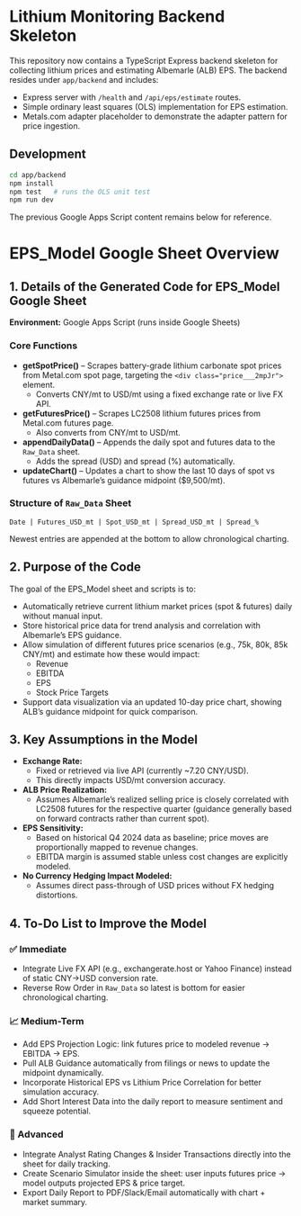# Lithium Monitoring Backend Skeleton

This repository now contains a TypeScript Express backend skeleton for
collecting lithium prices and estimating Albemarle (ALB) EPS. The backend
resides under `app/backend` and includes:

- Express server with `/health` and `/api/eps/estimate` routes.
- Simple ordinary least squares (OLS) implementation for EPS estimation.
- Metals.com adapter placeholder to demonstrate the adapter pattern for price ingestion.

## Development

```bash
cd app/backend
npm install
npm test   # runs the OLS unit test
npm run dev
```

The previous Google Apps Script content remains below for reference.

# EPS_Model Google Sheet Overview

## 1. Details of the Generated Code for EPS_Model Google Sheet
**Environment:** Google Apps Script (runs inside Google Sheets)

### Core Functions
- **getSpotPrice()** – Scrapes battery-grade lithium carbonate spot prices from Metal.com spot page, targeting the `<div class="price___2mpJr">` element.
  - Converts CNY/mt to USD/mt using a fixed exchange rate or live FX API.
- **getFuturesPrice()** – Scrapes LC2508 lithium futures prices from Metal.com futures page.
  - Also converts from CNY/mt to USD/mt.
- **appendDailyData()** – Appends the daily spot and futures data to the `Raw_Data` sheet.
  - Adds the spread (USD) and spread (%) automatically.
- **updateChart()** – Updates a chart to show the last 10 days of spot vs futures vs Albemarle’s guidance midpoint ($9,500/mt).

### Structure of `Raw_Data` Sheet
```
Date | Futures_USD_mt | Spot_USD_mt | Spread_USD_mt | Spread_%
```
Newest entries are appended at the bottom to allow chronological charting.

## 2. Purpose of the Code
The goal of the EPS_Model sheet and scripts is to:

- Automatically retrieve current lithium market prices (spot & futures) daily without manual input.
- Store historical price data for trend analysis and correlation with Albemarle’s EPS guidance.
- Allow simulation of different futures price scenarios (e.g., 75k, 80k, 85k CNY/mt) and estimate how these would impact:
  - Revenue
  - EBITDA
  - EPS
  - Stock Price Targets
- Support data visualization via an updated 10-day price chart, showing ALB’s guidance midpoint for quick comparison.

## 3. Key Assumptions in the Model
- **Exchange Rate:**
  - Fixed or retrieved via live API (currently ~7.20 CNY/USD).
  - This directly impacts USD/mt conversion accuracy.
- **ALB Price Realization:**
  - Assumes Albemarle’s realized selling price is closely correlated with LC2508 futures for the respective quarter (guidance generally based on forward contracts rather than current spot).
- **EPS Sensitivity:**
  - Based on historical Q4 2024 data as baseline; price moves are proportionally mapped to revenue changes.
  - EBITDA margin is assumed stable unless cost changes are explicitly modeled.
- **No Currency Hedging Impact Modeled:**
  - Assumes direct pass-through of USD prices without FX hedging distortions.

## 4. To-Do List to Improve the Model
### ✅ Immediate
- Integrate Live FX API (e.g., exchangerate.host or Yahoo Finance) instead of static CNY→USD conversion rate.
- Reverse Row Order in `Raw_Data` so latest is bottom for easier chronological charting.

### 📈 Medium-Term
- Add EPS Projection Logic: link futures price to modeled revenue → EBITDA → EPS.
- Pull ALB Guidance automatically from filings or news to update the midpoint dynamically.
- Incorporate Historical EPS vs Lithium Price Correlation for better simulation accuracy.
- Add Short Interest Data into the daily report to measure sentiment and squeeze potential.

### 🚀 Advanced
- Integrate Analyst Rating Changes & Insider Transactions directly into the sheet for daily tracking.
- Create Scenario Simulator inside the sheet: user inputs futures price → model outputs projected EPS & price target.
- Export Daily Report to PDF/Slack/Email automatically with chart + market summary.

